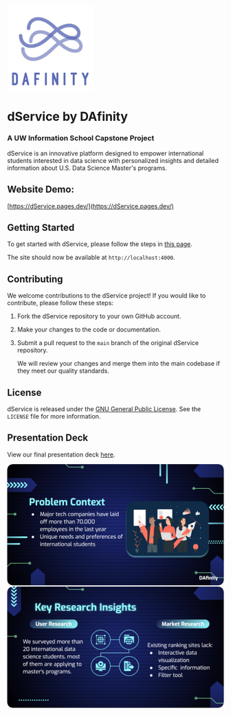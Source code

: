 <img src="assets\images\logo.jpg" alt="logo" style="width:200px;"/>

# dService by DAfinity
### A UW Information School Capstone Project 

dService is an innovative platform designed to empower international students interested in data science with personalized insights and detailed information about U.S. Data Science Master's programs.

## Website Demo:

[https://dService.pages.dev/](https://dService.pages.dev/)

## Getting Started

To get started with dService, please follow the steps in [this page](https://docs.github.com/en/pages/setting-up-a-github-pages-site-with-jekyll/testing-your-github-pages-site-locally-with-jekyll).

The site should now be available at `http://localhost:4000`.

## Contributing

We welcome contributions to the dService project! If you would like to contribute, please follow these steps:

1. Fork the dService repository to your own GitHub account.

2. Make your changes to the code or documentation.

3. Submit a pull request to the `main` branch of the original dService repository.

   We will review your changes and merge them into the main codebase if they meet our quality standards.

## License

dService is released under the [GNU General Public License](https://www.gnu.org/licenses/gpl-3.0.en.html). See the `LICENSE` file for more information.

## Presentation Deck

View our final presentation deck [here](/files/Presentation%20Deck.pdf).

<img src="/files/Problem%20Context.png" alt="Problem Context" style="width:600px;"/> 

<img src="/files/Key%20Research%20Insights.png" alt="Key Research Insights" style="width:600px;"/>

